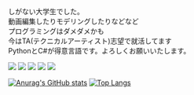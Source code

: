 
<p>
  しがない大学生でした。<br>
  動画編集したりモデリングしたりなどなど<br>
  プログラミングはダメダメかも<br>  
  今はTA(テクニカルアーティスト)志望で就活してます<br>  
  PythonとC#が得意言語です。よろしくお願いいたします。<br>  
  
</p>
<img src="https://img.shields.io/badge/-Python-F9DC3E.svg?logo=python&style=flat">
<a href="#"><img src="https://img.shields.io/badge/HTML-1572B6?style=flat&logo=html5&logoColor=white"/></a>
<a href="#"><img src="https://img.shields.io/badge/Pr-9999FF?style=flat&logo=Adobe Premiere Pro&logoColor=white"/></a>
<a href="#"><img src="https://img.shields.io/badge/Ai-FF9A00?style=flat&logo=Adobe Illustrator&logoColor=white"/></a>
<a href="#"><img src="https://img.shields.io/badge/Unity-FFFFFF?style=flat&logo=Unity&logoColor=gray"/></a>


[![Anurag's GitHub stats](https://github-readme-stats.vercel.app/api?username=Fukushima-Hosachi)](https://github.com/anuraghazra/github-readme-stats)
[![Top Langs](https://github-readme-stats.vercel.app/api/top-langs/?username=Fukushima-Hosachi)](https://github.com/anuraghazra/github-readme-stats)
